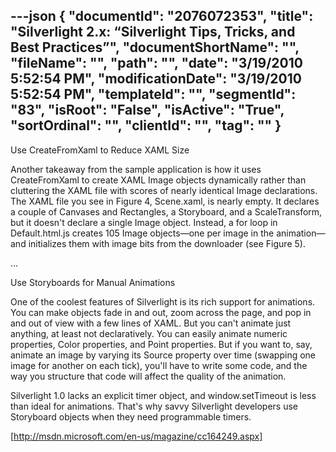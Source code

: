---json
{
  "documentId": "2076072353",
  "title": "Silverlight 2.x: “Silverlight Tips, Tricks, and Best Practices”",
  "documentShortName": "",
  "fileName": "",
  "path": "",
  "date": "3/19/2010 5:52:54 PM",
  "modificationDate": "3/19/2010 5:52:54 PM",
  "templateId": "",
  "segmentId": "83",
  "isRoot": "False",
  "isActive": "True",
  "sortOrdinal": "",
  "clientId": "",
  "tag": ""
}
---

Use CreateFromXaml to Reduce XAML Size

Another takeaway from the sample application is how it uses CreateFromXaml to create XAML Image objects dynamically rather than cluttering the XAML file with scores of nearly identical Image declarations. The XAML file you see in Figure 4, Scene.xaml, is nearly empty. It declares a couple of Canvases and Rectangles, a Storyboard, and a ScaleTransform, but it doesn't declare a single Image object. Instead, a for loop in Default.html.js creates 105 Image objects—one per image in the animation—and initializes them with image bits from the downloader (see Figure 5).

…

Use Storyboards for Manual Animations

One of the coolest features of Silverlight is its rich support for animations. You can make objects fade in and out, zoom across the page, and pop in and out of view with a few lines of XAML. But you can't animate just anything, at least not declaratively. You can easily animate numeric properties, Color properties, and Point properties. But if you want to, say, animate an image by varying its Source property over time (swapping one image for another on each tick), you'll have to write some code, and the way you structure that code will affect the quality of the animation.

Silverlight 1.0 lacks an explicit timer object, and window.setTimeout is less than ideal for animations. That's why savvy Silverlight developers use Storyboard objects when they need programmable timers.

[http://msdn.microsoft.com/en-us/magazine/cc164249.aspx]
